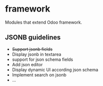 # framework

Modules that extend Odoo framework.

## JSONB guidelines

* ~~Support jsonb fields~~
* Display jsonb in textarea
* support for json schema fields
* Add json editor
* Display dynamic UI according json schema
* Implement search on jsonb
* ...

